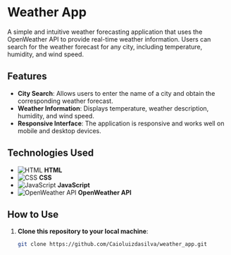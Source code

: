 # Weather App

A simple and intuitive weather forecasting application that uses the OpenWeather API to provide real-time weather information. Users can search for the weather forecast for any city, including temperature, humidity, and wind speed.

## Features

- **City Search**: Allows users to enter the name of a city and obtain the corresponding weather forecast.
- **Weather Information**: Displays temperature, weather description, humidity, and wind speed.
- **Responsive Interface**: The application is responsive and works well on mobile and desktop devices.

## Technologies Used

- ![HTML](https://img.icons8.com/color/48/000000/html-5.png) **HTML**
- ![CSS](https://img.icons8.com/color/48/000000/css3.png) **CSS**
- ![JavaScript](https://img.icons8.com/color/48/000000/javascript.png) **JavaScript**
- ![OpenWeather API](https://img.icons8.com/color/48/000000/cloud.png) **OpenWeather API**

## How to Use

1. **Clone this repository to your local machine**:
   ```bash
   git clone https://github.com/Caioluizdasilva/weather_app.git
